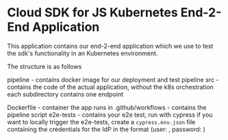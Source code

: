 # Cloud SDK for JS Kubernetes End-2-End Application

This application contains our end-2-end application which we use to test the sdk's functionality in an Kubernetes environment.

The structure is as follows

pipeline - contains docker image for our deployment and test pipeline
src - contains the code of the actual application, without the k8s orchestration
  each subdirectory contains one endpoint

Dockerfile - container the app runs in
.github/workflows - contains the pipeline script
e2e-tests - contains your e2e test, run with cypress
  if you want to locally trigger the e2e-tests, create a `cypress.env.json` file containing the credentials for the IdP in the format (user: <username>, password: <password>)
